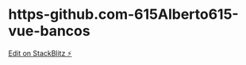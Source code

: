 # https-github.com-615Alberto615-vue-bancos

[Edit on StackBlitz ⚡️](https://stackblitz.com/edit/vue-fva1vz)
